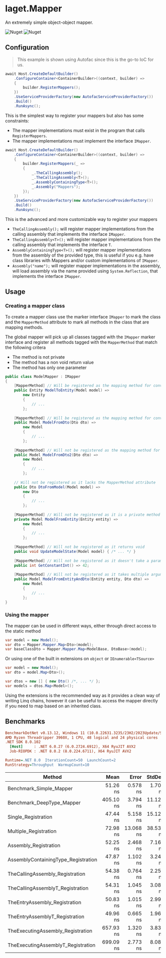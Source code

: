 ﻿# laget.Mapper
An extremely simple object-object mapper.

![Nuget](https://img.shields.io/nuget/v/laget.Mapper)
![Nuget](https://img.shields.io/nuget/dt/laget.Mapper)

## Configuration
> This example is shown using Autofac since this is the go-to IoC for us.

```c#
await Host.CreateDefaultBuilder()
    .ConfigureContainer<ContainerBuilder>((context, builder) =>
    {
        builder.RegisterMappers();
    })
    .UseServiceProviderFactory(new AutofacServiceProviderFactory())
    .Build()
    .RunAsync();
```

This is the simplest way to register your mappers but also has some constraints:
* The mapper implementations must exist in the program that calls `RegisterMappers`.
* The mapper implementations must implement the interface `IMapper`.


```c#
await Host.CreateDefaultBuilder()
    .ConfigureContainer<ContainerBuilder>((context, builder) =>
    {
        builder.RegisterMappers(_ =>
        {
            _.TheCallingAssembly();
            _.TheCallingAssembly<T>();
            _.AssemblyContainingType<T>();
            _.Assembly("Mappers");
        });
    })
    .UseServiceProviderFactory(new AutofacServiceProviderFactory())
    .Build()
    .RunAsync();
```

This is the advanced and more customizable way to register your mappers

* `TheCallingAssembly();` will register mapper implementations from the calling assembly that implements the interface `IMapper`.
* `TheCallingAssembly<T>();` will register mapper implementations from the calling assembly that implements the interface `T`.
* `AssemblyContainingType<T>();` will register mapper implementations from the assembly of the provided type, this is useful if you e.g. have class libraries with Mappers and/or custom implementations of `IMapper`.
* `Assembly("name");` will register mapper implementations in the assembly, will load assembly via the name provided using `System.Reflection`, that implements the interface `IMapper`.

## Usage
### Creating a mapper class
To create a mapper class use the marker interface `IMapper` to mark the class and the `MapperMethod` attribute to mark all methods in the class that are mapping methods.

The global mapper will pick up all classes tagged with the `IMapper` marker interface and register all methods tagged with the `MapperMethod` that match the following critera
 - The method is not private
 - The method has a non void return value 
 - The method has only one parameter

```c#
public class ModelMapper : IMapper 
{
    [MapperMethod] // Will be registered as the mapping method for converting Model -> Entity
    public Entity ModelToEntity(Model model) => 
        new Entity 
        {
            // ...
        };
        
    [MapperMethod] // Will be registered as the mapping method for converting Dto -> Model
    public Model ModelFromDto(Dto dto) => 
        new Model 
        {
            // ...
        };
        
    [MapperMethod] // Will not be registered as the mapping method for converting Dto -> Model is already defined above
    public Model ModelFromDto2(Dto dto) => 
        new Model 
        {
            // ...
        };
        
    // Will not be registered as it lacks the MapperMethod attribute
    public Dto DtoFromModel(Model model) =>
        new Dto 
        {
            // ...
        };
    
    [MapperMethod] // Will not be registered as it is a private method
    private Model ModelFromEntity(Entity entity) =>
        new Model 
        {
            // ...
        };
        
    [MapperMethod] // Will not be registered as it returns void
    public void UpdateModelState(Model model) { /* ... */ }
     
    [MapperMethod] // Will not be registered as it doesn't take a parameter
    public int GetConstantInt() => 42;
        
    [MapperMethod] // Will not be registered as it takes multiple arguments
    public Model ModelFromEntityAndDto(Entity entity, Dto dto) =>
        new Model 
        {
            // ...
        };
}
```

### Using the mapper
The mapper can be used in different ways, either through direct access to the static method

```c#
var model = new Model();
var dto = Mapper.Mapper.Map<Dto>(model);
var baseClassDto = Mapper.Mapper.Map<ModelBase, DtoBase>(model);
```

Or using one of the built in extensions on `object` or `IEnumerable<TSource>`
```c#
var model = new Model();
var dto = model.Map<Dto>();

var dtos = new [] { new Dto() /*, ... */ };
var models = dtos.Map<Model>();
```

Using the extensions is the recommended way as it provides a clean way of writing Linq chains, however it can be useful to access the mapper directly if you need to map based on an inherited class.

## Benchmarks
```ini
BenchmarkDotNet v0.13.12, Windows 11 (10.0.22631.3235/23H2/2023Update/SunValley3)
AMD Ryzen Threadripper 3960X, 1 CPU, 48 logical and 24 physical cores
.NET SDK 8.0.102
  [Host]     : .NET 6.0.27 (6.0.2724.6912), X64 RyuJIT AVX2
  Job-RIOPDK : .NET 8.0.2 (8.0.224.6711), X64 RyuJIT AVX2

Runtime=.NET 8.0  IterationCount=50  LaunchCount=2  
RunStrategy=Throughput  WarmupCount=10  
```

| Method                              | Mean        | Error     | StdDev    | Min         | Max         | Median      | Gen0   | Allocated |
|------------------------------------ |------------:|----------:|----------:|------------:|------------:|------------:|-------:|----------:|
| Benchmark_Simple_Mapper             |    51.26 ns |  0.578 ns |  1.705 ns |    47.83 ns |    54.50 ns |    51.53 ns | 0.0172 |     144 B |
| Benchmark_DeepType_Mapper           |   405.10 ns |  3.794 ns | 11.128 ns |   382.53 ns |   434.07 ns |   404.26 ns | 0.1411 |    1184 B |
| Single_Registration                 |    47.44 ns |  5.158 ns | 15.127 ns |    46.44 ns |    21.13 ns | 1,989.74 ns | 0.0839 |     720 B |
| Multiple_Registration               |    72.98 ns | 13.068 ns | 38.532 ns |    75.02 ns |    85.02 ns | 4,160.33 ns | 0.1831 |    1568 B |
| Assembly_Registration               |    52.25 ns |  2.468 ns |  7.160 ns |    52.30 ns |    36.57 ns | 1,076.43 ns | 0.0515 |     432 B |
| AssemblyContainingType_Registration |    47.87 ns |  1.102 ns |  3.248 ns |    47.74 ns |    43.13 ns |    53.77 ns | 0.0334 |     280 B |
| TheCallingAssembly_Registration     |    54.38 ns |  0.764 ns |  2.254 ns |    53.33 ns |    50.01 ns |    57.88 ns | 0.0334 |     280 B |
| TheCallingAssemblyT_Registration    |    54.31 ns |  1.045 ns |  3.082 ns |    54.44 ns |    48.48 ns |    59.92 ns | 0.0334 |     280 B |
| TheEntryAssembly_Registration       |    50.83 ns |  1.015 ns |  2.993 ns |    49.76 ns |    47.22 ns |    59.54 ns | 0.0334 |     280 B |
| TheEntryAssemblyT_Registration      |    49.96 ns |  0.665 ns |  1.961 ns |    48.95 ns |    47.30 ns |    52.91 ns | 0.0334 |     280 B |
| TheExecutingAssembly_Registration   |   657.93 ns |  1.320 ns |  3.831 ns |   657.71 ns |   649.10 ns |   667.97 ns | 0.0334 |     280 B |
| TheExecutingAssemblyT_Registration  |   699.09 ns |  2.773 ns |  8.089 ns |   699.08 ns |   684.46 ns |   717.44 ns | 0.0334 |     280 B |
